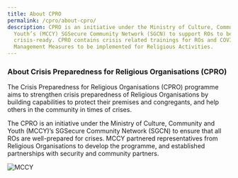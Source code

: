 ```yaml
---
title: About CPRO
permalink: /cpro/about-cpro/
description: CPRO is an initiative under the Ministry of Culture, Community and
  Youth’s (MCCY) SGSecure Community Network (SGCN) to support ROs to be
  crisis-ready. CPRO contains crisis related trainings for ROs and COVID-19 Safe
  Management Measures to be implemented for Religious Activities.
---
```



### About Crisis Preparedness for Religious Organisations (CPRO)

The Crisis Preparedness for Religious Organisations (CPRO) programme aims to strengthen crisis preparedness of Religious Organisations by building capabilities to protect their premises and congregants, and help others in the community in times of crises.

The CPRO is an initiative under the Ministry of Culture, Community and Youth (MCCY)’s SGSecure Community Network (SGCN) to ensure that all ROs are well-prepared for crises. MCCY partnered representatives from Religious Organisations to develop the programme, and established partnerships with security and community partners. 

![MCCY](/images/mccylogo7.jpg)

